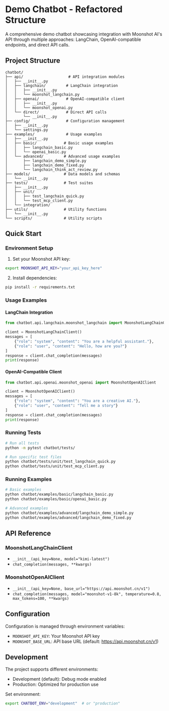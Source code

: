 # Demo Chatbot - Refactored Structure

A comprehensive demo chatbot showcasing integration with Moonshot AI's API through multiple approaches: LangChain, OpenAI-compatible endpoints, and direct API calls.

## Project Structure

```
chatbot/
├── api/                    # API integration modules
│   ├── __init__.py
│   ├── langchain/         # LangChain integration
│   │   ├── __init__.py
│   │   └── moonshot_langchain.py
│   ├── openai/            # OpenAI-compatible client
│   │   ├── __init__.py
│   │   └── moonshot_openai.py
│   └── direct/            # Direct API calls
│       └── __init__.py
├── config/                # Configuration management
│   ├── __init__.py
│   └── settings.py
├── examples/              # Usage examples
│   ├── __init__.py
│   ├── basic/            # Basic usage examples
│   │   ├── langchain_basic.py
│   │   └── openai_basic.py
│   └── advanced/         # Advanced usage examples
│       ├── langchain_demo_simple.py
│       ├── langchain_demo_fixed.py
│       └── langchain_think_act_review.py
├── models/               # Data models and schemas
│   └── __init__.py
├── tests/                # Test suites
│   ├── __init__.py
│   ├── unit/
│   │   ├── test_langchain_quick.py
│   │   └── test_mcp_client.py
│   └── integration/
├── utils/                # Utility functions
│   └── __init__.py
└── scripts/              # Utility scripts
```

## Quick Start

### Environment Setup

1. Set your Moonshot API key:
```bash
export MOONSHOT_API_KEY="your_api_key_here"
```

2. Install dependencies:
```bash
pip install -r requirements.txt
```

### Usage Examples

#### LangChain Integration
```python
from chatbot.api.langchain.moonshot_langchain import MoonshotLangChainClient

client = MoonshotLangChainClient()
messages = [
    {"role": "system", "content": "You are a helpful assistant."},
    {"role": "user", "content": "Hello, how are you?"}
]
response = client.chat_completion(messages)
print(response)
```

#### OpenAI-Compatible Client
```python
from chatbot.api.openai.moonshot_openai import MoonshotOpenAIClient

client = MoonshotOpenAIClient()
messages = [
    {"role": "system", "content": "You are a creative AI."},
    {"role": "user", "content": "Tell me a story"}
]
response = client.chat_completion(messages)
print(response)
```

### Running Tests

```bash
# Run all tests
python -m pytest chatbot/tests/

# Run specific test files
python chatbot/tests/unit/test_langchain_quick.py
python chatbot/tests/unit/test_mcp_client.py
```

### Running Examples

```bash
# Basic examples
python chatbot/examples/basic/langchain_basic.py
python chatbot/examples/basic/openai_basic.py

# Advanced examples
python chatbot/examples/advanced/langchain_demo_simple.py
python chatbot/examples/advanced/langchain_demo_fixed.py
```

## API Reference

### MoonshotLangChainClient
- `__init__(api_key=None, model="kimi-latest")`
- `chat_completion(messages, **kwargs)`

### MoonshotOpenAIClient
- `__init__(api_key=None, base_url="https://api.moonshot.cn/v1")`
- `chat_completion(messages, model="moonshot-v1-8k", temperature=0.8, max_tokens=100, **kwargs)`

## Configuration

Configuration is managed through environment variables:
- `MOONSHOT_API_KEY`: Your Moonshot API key
- `MOONSHOT_BASE_URL`: API base URL (default: https://api.moonshot.cn/v1)

## Development

The project supports different environments:
- Development (default): Debug mode enabled
- Production: Optimized for production use

Set environment:
```bash
export CHATBOT_ENV="development"  # or "production"
```